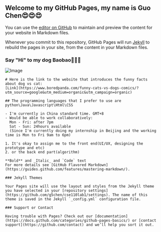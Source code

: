## Welcome to my GitHub Pages, my name is Guo Chen😍😍😍

You can use the [editor on GitHub](https://github.com/g5chen/cse110lab1/edit/gh-pages/index.md) to maintain and preview the content for your website in Markdown files.

Whenever you commit to this repository, GitHub Pages will run [Jekyll](https://jekyllrb.com/) to rebuild the pages in your site, from the content in your Markdown files.

### Say "Hi" to my dog Baobao🐶🐶🐶
![Image](https://tva1.sinaimg.cn/large/008eGmZEly1gmgpfftxvoj31400u0kjl.jpg)
```
# Here is the link to the website that introduces the funny facts about dog vs cat:
[Link](https://www.boredpanda.com/funny-cats-vs-dogs-comics/?utm_source=google&utm_medium=organic&utm_campaign=organic)

## The programming languages that I prefer to use are python\Java\Javascript\Html\CSS

- I'm currently in China standard time. GMT+8
- Would be able to work collaboratively: 
  Mon - Fri: after 7pm
  Sat - Sun: 24hours available 
  (Since I'm currently doing my internship in Beijing and the working time is Mon to Fri 9am to 6pm)

1. It's okay to assign me to the front end(UI/UX, designing the prototype and etc)
2. or the back end part(algorithm)

**Bold** and _Italic_ and `Code` text
For more details see [GitHub Flavored Markdown](https://guides.github.com/features/mastering-markdown/).

### Jekyll Themes

Your Pages site will use the layout and styles from the Jekyll theme you have selected in your [repository settings](https://github.com/g5chen/cse110lab1/settings). The name of this theme is saved in the Jekyll `_config.yml` configuration file.

### Support or Contact

Having trouble with Pages? Check out our [documentation](https://docs.github.com/categories/github-pages-basics/) or [contact support](https://github.com/contact) and we’ll help you sort it out.
